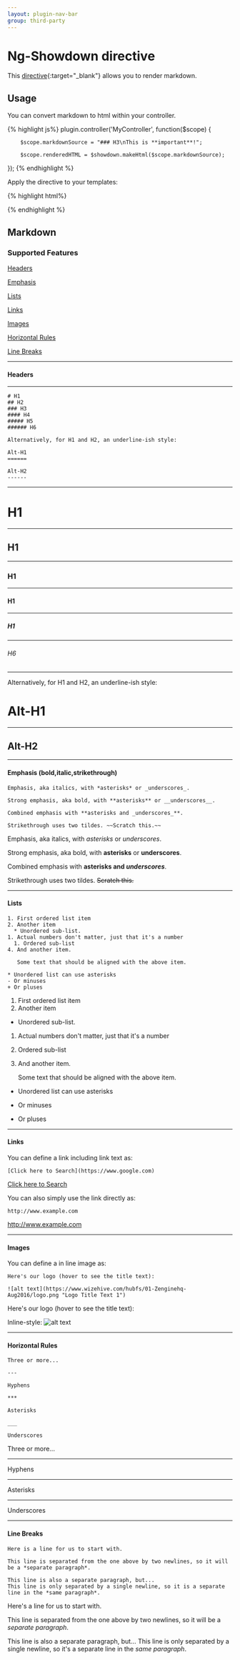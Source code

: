 ```yaml
---
layout: plugin-nav-bar
group: third-party
---
```


# Ng-Showdown directive

This [directive](https://github.com/showdownjs/ng-showdown){:target="_blank"} allows you to render markdown.

## Usage

You can convert markdown to html within your controller.

{% highlight js%}
plugin.controller('MyController', function($scope) {

		$scope.markdownSource = "### H3\nThis is **important**!";

		$scope.renderedHTML = $showdown.makeHtml($scope.markdownSource);

});
{% endhighlight %}

Apply the directive to your templates:

{% highlight html%}
<div markdown-to-html="'{{"{{markdownSource"}}}}'"></div>
{% endhighlight %}


## Markdown

### Supported Features

<a href="#headers">Headers</a>

<a href="#emphasis">Emphasis</a>

<a href="#lists">Lists</a>

<a href="#links">Links</a>

<a href="#images">Images</a>

<a href="#hrules">Horizontal Rules</a>

<a href="#linebreaks">Line Breaks</a>

---

<div id="headers"></div>

#### Headers

---

```
# H1
## H2
### H3
#### H4
##### H5
###### H6

Alternatively, for H1 and H2, an underline-ish style:

Alt-H1
======

Alt-H2
------
```

---
# H1
---
## H1
---
### H1
---
#### H1
---
##### H1
---
###### H6
---

Alternatively, for H1 and H2, an underline-ish style:


Alt-H1
======

---

Alt-H2
------


---

<div id="emphasis"></div>

#### Emphasis (bold,italic,strikethrough)

```
Emphasis, aka italics, with *asterisks* or _underscores_.

Strong emphasis, aka bold, with **asterisks** or __underscores__.

Combined emphasis with **asterisks and _underscores_**.

Strikethrough uses two tildes. ~~Scratch this.~~
```

Emphasis, aka italics, with *asterisks* or _underscores_.

Strong emphasis, aka bold, with **asterisks** or __underscores__.

Combined emphasis with **asterisks and _underscores_**.

Strikethrough uses two tildes. ~~Scratch this.~~

---

<div id="lists"></div>

#### Lists

```
1. First ordered list item
2. Another item
  * Unordered sub-list.
1. Actual numbers don't matter, just that it's a number
  1. Ordered sub-list
4. And another item.

   Some text that should be aligned with the above item.

* Unordered list can use asterisks
- Or minuses
+ Or pluses
```

1. First ordered list item
2. Another item
  * Unordered sub-list.
1. Actual numbers don't matter, just that it's a number
  1. Ordered sub-list
4. And another item.

   Some text that should be aligned with the above item.

* Unordered list can use asterisks
- Or minuses
+ Or pluses

---

<div id="links"></div>

#### Links

You can define a link including link text as:

```
[Click here to Search](https://www.google.com)
```

[Click here to Search](https://www.google.com)

You can also simply use the link directly as:

```
http://www.example.com
```

<http://www.example.com>

---

<div id="images"></div>

#### Images

You can define a in line image as:

```
Here's our logo (hover to see the title text):

![alt text](https://www.wizehive.com/hubfs/01-Zenginehq-Aug2016/logo.png "Logo Title Text 1")
```

Here's our logo (hover to see the title text):

Inline-style:
![alt text](https://www.wizehive.com/hubfs/01-Zenginehq-Aug2016/logo.png "Logo Title Text 1")

---

<div id="hrules"></div>

#### Horizontal Rules

```
Three or more...

---

Hyphens

***

Asterisks

___

Underscores
```

Three or more...

---

Hyphens

***

Asterisks

___

Underscores

---

<div id="linebreaks"></div>

#### Line Breaks

```
Here is a line for us to start with.

This line is separated from the one above by two newlines, so it will be a *separate paragraph*.

This line is also a separate paragraph, but...
This line is only separated by a single newline, so it is a separate line in the *same paragraph*.
```
Here's a line for us to start with.

This line is separated from the one above by two newlines, so it will be a *separate paragraph*.

This line is also a separate paragraph, but...
This line is only separated by a single newline, so it's a separate line in the *same paragraph*.
